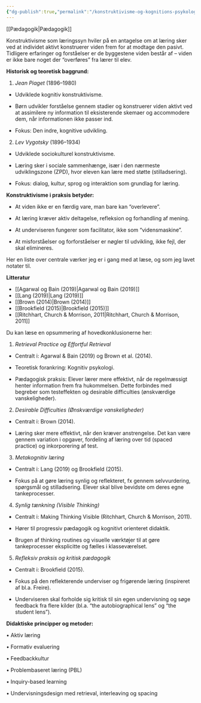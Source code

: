 ```yaml
---
{"dg-publish":true,"permalink":"/konstruktivisme-og-kognitions-psykologi/","created":"2025-04-17T15:13:22.000+02:00","updated":"2025-04-17T15:37:51.753+02:00"}
---
```


[[Pædagogik\|Pædagogik]]

Konstruktivisme som læringssyn hviler på en antagelse om at læring sker ved at individet aktivt konstruerer viden frem for at modtage den pasivt. Tidligere erfaringer og forståelser er de byggestene viden består af – viden er ikke bare noget der  “overføres” fra lærer til elev.

**Historisk og teoretisk baggrund:**

1. *Jean Piaget* (1896–1980)

- Udviklede kognitiv konstruktivisme.

- Børn udvikler forståelse gennem stadier og konstruerer viden aktivt ved at assimilere ny information til eksisterende skemaer og accommodere dem, når informationen ikke passer ind.

- Fokus: Den indre, kognitive udvikling.

2. *Lev Vygotsky* (1896–1934)

  - Udviklede sociokulturel konstruktivisme.

- Læring sker i sociale sammenhænge, især i den nærmeste udviklingszone (ZPD), hvor eleven kan lære med støtte (stilladsering).

- Fokus: dialog, kultur, sprog og interaktion som grundlag for læring.

  
**Konstruktivisme i praksis betyder:**

- At viden ikke er en færdig vare, man bare kan “overlevere”.

- At læring kræver aktiv deltagelse, refleksion og forhandling af mening.

- At underviseren fungerer som facilitator, ikke som “vidensmaskine”.

- At misforståelser og forforståelser er nøgler til udvikling, ikke fejl, der skal elimineres.


Her en liste over centrale værker jeg er i gang med at læse, og som jeg lavet notater til.

**Litteratur** 
- [[Agarwal og Bain (2019)\|Agarwal og Bain (2019)]]
- [[Lang (2019)\|Lang (2019)]]
- [[Brown (2014)\|Brown (2014)]]
- [[Brookfield (2015)\|Brookfield (2015)]]
- [[Ritchhart, Church & Morrison, 2011\|Ritchhart, Church & Morrison, 2011]]

Du kan læse en opsummering af hovedkonklusionerne her:

1. *Retrieval Practice og Effortful Retrieval*

- Centralt i: Agarwal & Bain (2019) og Brown et al. (2014).

- Teoretisk forankring: Kognitiv psykologi.

- Pædagogisk praksis: Elever lærer mere effektivt, når de regelmæssigt henter information frem fra hukommelsen. Dette forbindes med begreber som testeffekten og desirable difficulties (ønskværdige vanskeligheder).

2. *Desirable Difficulties (Ønskværdige vanskeligheder)*

- Centralt i: Brown (2014).

- Læring sker mere effektivt, når den kræver anstrengelse. Det kan være gennem variation i opgaver, fordeling af læring over tid (spaced practice) og inkorporering af test.

3. *Metakognitiv læring*

- Centralt i: Lang (2019) og Brookfield (2015).

- Fokus på at gøre læring synlig og reflekteret, fx gennem selvvurdering, spørgsmål og stilladsering. Elever skal blive bevidste om deres egne tankeprocesser.

4. *Synlig tænkning (Visible Thinking)*

- Centralt i: Making Thinking Visible (Ritchhart, Church & Morrison, 2011).

- Hører til progressiv pædagogik og kognitivt orienteret didaktik.

- Brugen af thinking routines og visuelle værktøjer til at gøre tankeprocesser eksplicitte og fælles i klasseværelset.

5. *Refleksiv praksis og kritisk pædagogik*

- Centralt i: Brookfield (2015).

- Fokus på den reflekterende underviser og frigørende læring (inspireret af bl.a. Freire).

- Underviseren skal forholde sig kritisk til sin egen undervisning og søge feedback fra flere kilder (bl.a. “the autobiographical lens” og “the student lens”).

**Didaktiske principper og metoder:**

• Aktiv læring

• Formativ evaluering

• Feedbackkultur

• Problembaseret læring (PBL)

• Inquiry-based learning

• Undervisningsdesign med retrieval, interleaving og spacing

